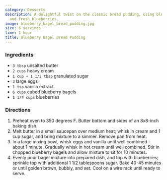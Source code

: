 ```yaml
---
category: Desserts
description: A delightful twist on the classic bread pudding, using blueberry bagels
  and fresh blueberries.
image: blueberry_bagel_bread_pudding.jpg
size: 6 servings
time: 1 hour
title: Blueberry Bagel Bread Pudding
---
```

### Ingredients

* `3 tbsp` unsalted butter
* `2 cups` heavy cream
* `1 cup + 1 1/2 tbsp` granulated sugar
* `3` large eggs
* `1 tsp` vanilla extract
* `6 cups` cubed blueberry bagels
* `1 1/4 cups` blueberries

### Directions

1. Preheat oven to 350 degrees F. Butter bottom and sides of an 8x8-inch baking dish.
2. Melt butter in a small saucepan over medium heat; whisk in cream and 1 cup sugar, and bring mixture to a simmer. Remove pan from heat.
3. In a large mixing bowl, whisk eggs and vanilla until well combined - about 1 minute. Gradually whisk in hot cream until well combined. Stir in chopped blueberry bagels and allow mixture to sit for 10 minutes.
4. Evenly pour bagel mixture into prepared dish, and top with blueberries; sprinkle top with additional 1 1/2 tablespoons sugar. Bake 40-45 minutes or until golden brown, bubbly, and set. Cool on a wire rack until ready to serve.